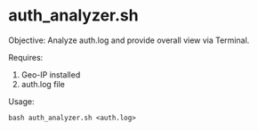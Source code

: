 # auth_analyzer.sh
Objective: Analyze auth.log and provide overall view via Terminal.

Requires:
  1) Geo-IP installed
  2) auth.log file
  
Usage:

	bash auth_analyzer.sh <auth.log>
